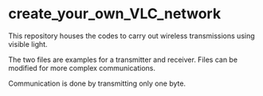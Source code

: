 # create_your_own_VLC_network
This repository houses the codes to carry out wireless transmissions using visible light.

The two files are examples for a transmitter and receiver. Files can be modified for more complex communications.

Communication is done by transmitting only one byte.

